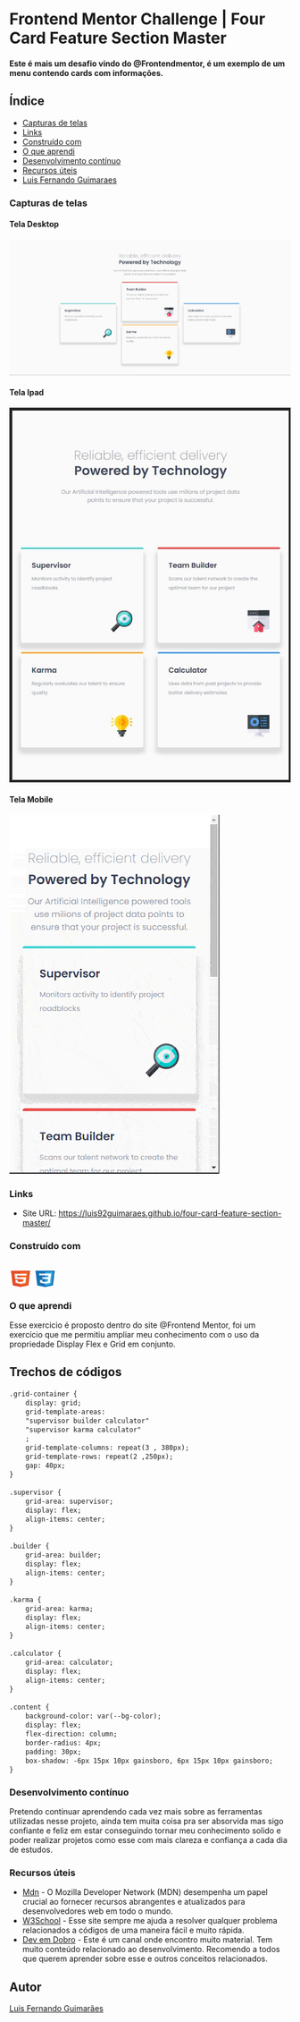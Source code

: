 # Frontend Mentor Challenge | Four Card Feature Section Master


#### Este é mais um desafio vindo do @Frontendmentor, é um exemplo de um menu contendo cards com informações.

## Índice

- [Capturas de telas](#capturas-de-telas)
- [Links](#links)
- [Construído com](#construído-com)
- [O que aprendi](#o-que-aprendi)
- [Desenvolvimento contínuo](#desenvolvimento-contínuo)
- [Recursos úteis](#recursos-úteis)
- [Luis Fernando Guimaraes](#autor)

### Capturas de telas

#### Tela Desktop

<img src="./src/images/desktop.jpg" alt="Tela desktop exibindo funcionalidades">

#### Tela Ipad

<img src="./src/images/ipad.jpg" alt="Tela tablet exibindo funcionalidades">

#### Tela Mobile

<img src="./src/images/mobile.gif" alt="Exibindo responsividade no mobile">

### Links

- Site URL: https://luis92guimaraes.github.io/four-card-feature-section-master/

### Construído com

<div style="display: inline_block"><br>
  <img align="center" alt="HTML" height="30" width="40" src="https://raw.githubusercontent.com/devicons/devicon/master/icons/html5/html5-original.svg">
  <img align="center" alt="CSS" height="30" width="40" src="https://raw.githubusercontent.com/devicons/devicon/master/icons/css3/css3-original.svg">     
</div>

### O que aprendi

Esse exercicio é proposto dentro do site @Frontend Mentor, foi um exercício que me permitiu ampliar meu conhecimento com o uso da propriedade Display Flex e Grid em conjunto. 

## Trechos de códigos

```
.grid-container {
    display: grid; 
    grid-template-areas:
    "supervisor builder calculator"
    "supervisor karma calculator"
    ;
    grid-template-columns: repeat(3 , 380px);
    grid-template-rows: repeat(2 ,250px);
    gap: 40px;
}

.supervisor {
    grid-area: supervisor;
    display: flex;
    align-items: center;
}

.builder {
    grid-area: builder;
    display: flex;
    align-items: center;
}

.karma {
    grid-area: karma;
    display: flex;
    align-items: center;
}

.calculator {
    grid-area: calculator;
    display: flex;
    align-items: center;
}

.content {
    background-color: var(--bg-color);
    display: flex;
    flex-direction: column;
    border-radius: 4px;
    padding: 30px;
    box-shadow: -6px 15px 10px gainsboro, 6px 15px 10px gainsboro;
}
```

### Desenvolvimento contínuo

Pretendo continuar aprendendo cada vez mais sobre as ferramentas utilizadas nesse projeto, ainda tem muita coisa pra ser absorvida mas sigo confiante e feliz em estar conseguindo tornar meu conhecimento solido e poder realizar projetos como esse com mais clareza e confiança a cada dia de estudos.

### Recursos úteis

- [Mdn](https://developer.mozilla.org/en-US/) - O Mozilla Developer Network (MDN) desempenha um papel crucial ao fornecer recursos abrangentes e atualizados para desenvolvedores web em todo o mundo.
- [W3School](https://www.w3schools.com/css/default.asp) - Esse site sempre me ajuda a resolver qualquer problema relacionados a códigos de uma maneira fácil e muito rápida.
- [Dev em Dobro](https://www.youtube.com/@DevemDobro) - Este é um canal onde encontro muito material. Tem muito conteúdo relacionado ao desenvolvimento. Recomendo a todos que querem aprender sobre esse e outros conceitos relacionados.

## Autor

[Luis Fernando Guimarães](https://www.linkedin.com/in/luisfguimaraes/)
